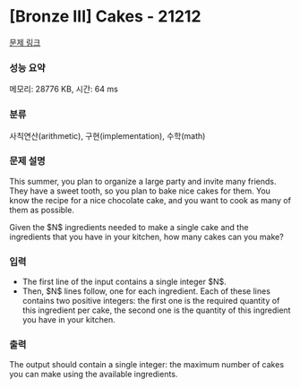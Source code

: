 # [Bronze III] Cakes - 21212 

[문제 링크](https://www.acmicpc.net/problem/21212) 

### 성능 요약

메모리: 28776 KB, 시간: 64 ms

### 분류

사칙연산(arithmetic), 구현(implementation), 수학(math)

### 문제 설명

<p>This summer, you plan to organize a large party and invite many friends. They have a sweet tooth, so you plan to bake nice cakes for them. You know the recipe for a nice chocolate cake, and you want to cook as many of them as possible.</p>

<p>Given the $N$ ingredients needed to make a single cake and the ingredients that you have in your kitchen, how many cakes can you make?</p>

### 입력 

 <ul>
	<li>The first line of the input contains a single integer $N$.</li>
	<li>Then, $N$ lines follow, one for each ingredient. Each of these lines contains two positive integers: the first one is the required quantity of this ingredient per cake, the second one is the quantity of this ingredient you have in your kitchen.</li>
</ul>

### 출력 

 <p>The output should contain a single integer: the maximum number of cakes you can make using the available ingredients.</p>

